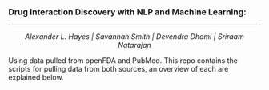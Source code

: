 ### Drug Interaction Discovery with NLP and Machine Learning:
---
<center><i>Alexander L. Hayes | Savannah Smith | Devendra Dhami | Sriraam Natarajan</i></center>

Using data pulled from openFDA and PubMed.  This repo contains the scripts for pulling data from both sources, an overview of each are explained below.